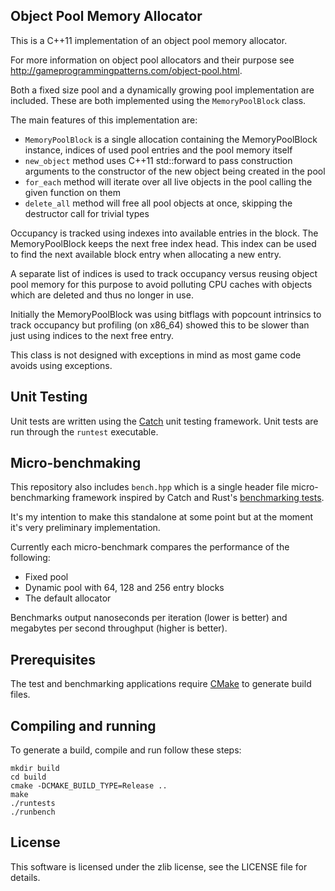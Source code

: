 ## Object Pool Memory Allocator

This is a C++11 implementation of an object pool memory allocator.

For more information on object pool allocators and their purpose see 
http://gameprogrammingpatterns.com/object-pool.html.

Both a fixed size pool and a dynamically growing pool implementation are
included. These are both implemented using the `MemoryPoolBlock`
class.

The main features of this implementation are:
* `MemoryPoolBlock` is a single allocation containing the MemoryPoolBlock
  instance, indices of used pool entries and the pool memory itself
* `new_object` method uses C++11 std::forward to pass construction arguments
  to the constructor of the new object being created in the pool
* `for_each` method will iterate over all live objects in the pool calling
  the given function on them
* `delete_all` method will free all pool objects at once, skipping the
  destructor call for trivial types

Occupancy is tracked using indexes into available entries in the block. The
MemoryPoolBlock keeps the next free index head. This index can be used to
find the next available block entry when allocating a new entry.

A separate list of indices is used to track occupancy versus reusing object
pool memory for this purpose to avoid polluting CPU caches with objects which
are deleted and thus no longer in use.

Initially the MemoryPoolBlock was using bitflags with popcount intrinsics to
track occupancy but profiling (on x86_64) showed this to be slower than just
using indices to the next free entry.

This class is not designed with exceptions in mind as most game code avoids
using exceptions.

## Unit Testing

Unit tests are written using the [Catch](https://github.com/philsquared/Catch)
unit testing framework. Unit tests are run through the `runtest` executable.

## Micro-benchmaking

This repository also includes `bench.hpp` which is a single header file
micro-benchmarking framework inspired by Catch and Rust's
[benchmarking tests](https://doc.rust-lang.org/book/benchmark-tests.html).

It's my intention to make this standalone at some point but at the
moment it's very preliminary implementation.

Currently each micro-benchmark compares the performance of the following:
* Fixed pool
* Dynamic pool with 64, 128 and 256 entry blocks
* The default allocator

Benchmarks output nanoseconds per iteration (lower is better) and megabytes per
second throughput (higher is better).

## Prerequisites

The test and benchmarking applications require [CMake](http://www.cmake.org) to
generate build files.

## Compiling and running

To generate a build, compile and run follow these steps:

~~~
mkdir build
cd build
cmake -DCMAKE_BUILD_TYPE=Release ..
make
./runtests
./runbench
~~~

## License

This software is licensed under the zlib license, see the LICENSE file for
details.
